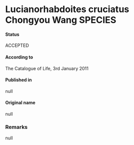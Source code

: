 Lucianorhabdoites cruciatus Chongyou Wang SPECIES
=======

#### Status
ACCEPTED

#### According to
The Catalogue of Life, 3rd January 2011

#### Published in
null

#### Original name
null

### Remarks
null
